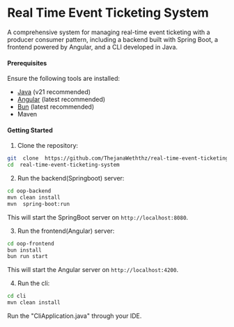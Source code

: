 # Real Time Event Ticketing System

A comprehensive system for managing real-time event ticketing with a producer consumer pattern, including a backend built with Spring Boot, a frontend powered by Angular, and a CLI developed in Java.

#### Prerequisites

Ensure the following tools are installed:

- [Java](https://www.java.com/en/) (v21 recommended)
- [Angular](https://angular.dev/) (latest recommended)
- [Bun](https://bun.sh/) (latest recommended)
- Maven

#### Getting Started

1. Clone the repository:

```bash
git  clone  https://github.com/ThejanaWeththz/real-time-event-ticketing-system.git
cd  real-time-event-ticketing-system
```

2. Run the backend(Springboot) server:

```bash
cd oop-backend
mvn clean install
mvn  spring-boot:run
```

This will start the SpringBoot server on `http://localhost:8080`.

3. Run the frontend(Angular) server:

```bash
cd oop-frontend
bun install
bun run start
```

This will start the Angular server on `http://localhost:4200`.

4. Run the cli:

```bash
cd cli
mvn clean install
```

Run the "CliApplication.java" through your IDE.
